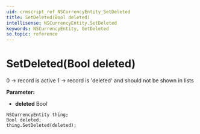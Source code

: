 ```yaml
---
uid: crmscript_ref_NSCurrencyEntity_SetDeleted
title: SetDeleted(Bool deleted)
intellisense: NSCurrencyEntity.SetDeleted
keywords: NSCurrencyEntity, GetDeleted
so.topic: reference
---
```


# SetDeleted(Bool deleted)

0 -> record is active 1 -> record is 'deleted' and should not be shown in lists

**Parameter:** 
 - **deleted** Bool

```crmscript
NSCurrencyEntity thing;
Bool deleted;
thing.SetDeleted(deleted);
```

